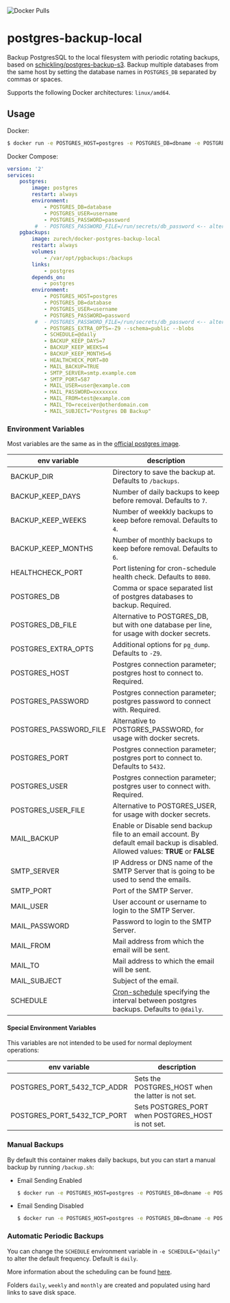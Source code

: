 ![Docker Pulls](https://img.shields.io/docker/pulls/zurech/docker-postgres-backup-local)

# postgres-backup-local

Backup PostgresSQL to the local filesystem with periodic rotating backups, based on [schickling/postgres-backup-s3](https://hub.docker.com/r/schickling/postgres-backup-s3/).
Backup multiple databases from the same host by setting the database names in `POSTGRES_DB` separated by commas or spaces.

Supports the following Docker architectures: `linux/amd64`.

## Usage

Docker:
```sh
$ docker run -e POSTGRES_HOST=postgres -e POSTGRES_DB=dbname -e POSTGRES_USER=user -e POSTGRES_PASSWORD=password -e MAIL_BACKUP=TRUE -e SMTP_SERVER=smtp.example.com -e SMTP_PORT=587 -e MAIL_USER=user@example.com -e MAIL_PASSWORD=xxxxxxxx -e MAIL_FROM=test@example.com -e MAIL_FROM=test@example.com -e MAIL_TO=receiver@otherdomain.com -e MAIL_SUBJECT="Postgres DB Backup" zurech/docker-postgres-backup-local
```

Docker Compose:
```yaml
version: '2'
services:
    postgres:
        image: postgres
        restart: always
        environment:
            - POSTGRES_DB=database
            - POSTGRES_USER=username
            - POSTGRES_PASSWORD=password
         #  - POSTGRES_PASSWORD_FILE=/run/secrets/db_password <-- alternative for POSTGRES_PASSWORD (to use with docker secrets)
    pgbackups:
        image: zurech/docker-postgres-backup-local
        restart: always
        volumes:
            - /var/opt/pgbackups:/backups
        links:
            - postgres
        depends_on:
            - postgres
        environment:
            - POSTGRES_HOST=postgres
            - POSTGRES_DB=database
            - POSTGRES_USER=username
            - POSTGRES_PASSWORD=password
         #  - POSTGRES_PASSWORD_FILE=/run/secrets/db_password <-- alternative for POSTGRES_PASSWORD (to use with docker secrets)
            - POSTGRES_EXTRA_OPTS=-Z9 --schema=public --blobs
            - SCHEDULE=@daily
            - BACKUP_KEEP_DAYS=7
            - BACKUP_KEEP_WEEKS=4
            - BACKUP_KEEP_MONTHS=6
            - HEALTHCHECK_PORT=80
            - MAIL_BACKUP=TRUE
            - SMTP_SERVER=smtp.example.com
            - SMTP_PORT=587
            - MAIL_USER=user@example.com
            - MAIL_PASSWORD=xxxxxxxx
            - MAIL_FROM=test@example.com
            - MAIL_TO=receiver@otherdomain.com
            - MAIL_SUBJECT="Postgres DB Backup"

```

### Environment Variables
Most variables are the same as in the [official postgres image](https://hub.docker.com/_/postgres/).

| env variable | description |
|--|--|
| BACKUP_DIR | Directory to save the backup at. Defaults to `/backups`. |
| BACKUP_KEEP_DAYS | Number of daily backups to keep before removal. Defaults to `7`. |
| BACKUP_KEEP_WEEKS | Number of weekkly backups to keep before removal. Defaults to `4`. |
| BACKUP_KEEP_MONTHS | Number of monthly backups to keep before removal. Defaults to `6`. |
| HEALTHCHECK_PORT | Port listening for cron-schedule health check. Defaults to `8080`. |
| POSTGRES_DB | Comma or space separated list of postgres databases to backup. Required. |
| POSTGRES_DB_FILE | Alternative to POSTGRES_DB, but with one database per line, for usage with docker secrets. |
| POSTGRES_EXTRA_OPTS | Additional options for `pg_dump`. Defaults to `-Z9`. |
| POSTGRES_HOST | Postgres connection parameter; postgres host to connect to. Required. |
| POSTGRES_PASSWORD | Postgres connection parameter; postgres password to connect with. Required. |
| POSTGRES_PASSWORD_FILE | Alternative to POSTGRES_PASSWORD, for usage with docker secrets. |
| POSTGRES_PORT | Postgres connection parameter; postgres port to connect to. Defaults to `5432`. |
| POSTGRES_USER | Postgres connection parameter; postgres user to connect with. Required. |
| POSTGRES_USER_FILE | Alternative to POSTGRES_USER, for usage with docker secrets. |
| MAIL_BACKUP | Enable or Disable send backup file to an email account. By default email backup is disabled. Allowed values: **TRUE** or **FALSE** |
| SMTP_SERVER | IP Address or DNS name of the SMTP Server that is going to be used to send the emails. |
| SMTP_PORT | Port of the SMTP Server. |
| MAIL_USER | User account or username to login to the SMTP Server. |
| MAIL_PASSWORD | Password to login to the SMTP Server. |
| MAIL_FROM | Mail address from which the email will be sent. |
| MAIL_TO | Mail address to which the email will be sent. |
| MAIL_SUBJECT | Subject of the email. |
| SCHEDULE | [Cron-schedule](http://godoc.org/github.com/robfig/cron#hdr-Predefined_schedules) specifying the interval between postgres backups. Defaults to `@daily`. |

#### Special Environment Variables
This variables are not intended to be used for normal deployment operations:

| env variable | description |
|--|--|
| POSTGRES_PORT_5432_TCP_ADDR | Sets the POSTGRES_HOST when the latter is not set. |
| POSTGRES_PORT_5432_TCP_PORT | Sets POSTGRES_PORT when POSTGRES_HOST is not set. |

### Manual Backups

By default this container makes daily backups, but you can start a manual backup by running `/backup.sh`:

* Email Sending Enabled

    ```sh
    $ docker run -e POSTGRES_HOST=postgres -e POSTGRES_DB=dbname -e POSTGRES_USER=user -e POSTGRES_PASSWORD=password -e MAIL_BACKUP=TRUE -e SMTP_SERVER=smtp.example.com -e SMTP_PORT=587 -e MAIL_USER=user@example.com -e MAIL_PASSWORD=xxxxxxxx -e MAIL_FROM=test@example.com -e MAIL_FROM=test@example.com -e MAIL_TO=receiver@otherdomain.com -e MAIL_SUBJECT="Postgres DB Backup" zurech/docker-postgres-backup-local /backup.sh
    ```

* Email Sending Disabled

    ```sh
    $ docker run -e POSTGRES_HOST=postgres -e POSTGRES_DB=dbname -e POSTGRES_USER=user -e POSTGRES_PASSWORD=password  zurech/docker-postgres-backup-local /backup.sh
    ```


### Automatic Periodic Backups

You can change the `SCHEDULE` environment variable in `-e SCHEDULE="@daily"` to alter the default frequency. Default is `daily`.

More information about the scheduling can be found [here](http://godoc.org/github.com/robfig/cron#hdr-Predefined_schedules).

Folders `daily`, `weekly` and `monthly` are created and populated using hard links to save disk space.
